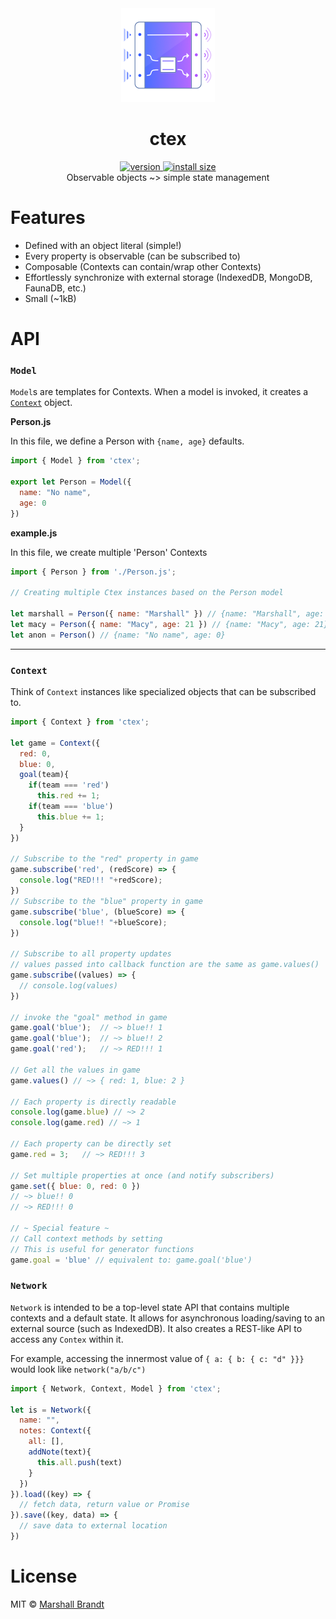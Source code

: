 <div align="center">
  <img src="https://github.com/marshallcb/ctex/raw/main/ctex.png" alt="ctex" width="150" />
</div>

<h1 align="center">ctex</h1>
<div align="center">
  <a href="https://npmjs.org/package/ctex">
    <img src="https://badgen.now.sh/npm/v/ctex" alt="version" />
  </a>
  <a href="https://bundlephobia.com/result?p=ctex">
    <img src="https://img.badgesize.io/MarshallCB/ctex/main/es.js?compression=brotli" alt="install size" />
  </a>
</div>

<div align="center">Observable objects ~> simple state management</div>

# Features
- Defined with an object literal (simple!)
- Every property is observable (can be subscribed to)
- Composable (Contexts can contain/wrap other Contexts)
- Effortlessly synchronize with external storage (IndexedDB, MongoDB, FaunaDB, etc.)
- Small (~1kB)

# API

### `Model`

`Model`s are templates for Contexts. When a model is invoked, it creates a [`Context`](#Context) object.

**Person.js**

In this file, we define a Person with `{name, age}` defaults.

```js
import { Model } from 'ctex';

export let Person = Model({
  name: "No name",
  age: 0
})
```

**example.js**

In this file, we create multiple 'Person' Contexts
```js
import { Person } from './Person.js';

// Creating multiple Ctex instances based on the Person model

let marshall = Person({ name: "Marshall" }) // {name: "Marshall", age: 0}
let macy = Person({ name: "Macy", age: 21 }) // {name: "Macy", age: 21}
let anon = Person() // {name: "No name", age: 0}
```

---

### `Context`

Think of `Context` instances like specialized objects that can be subscribed to.

```js
import { Context } from 'ctex';

let game = Context({
  red: 0,
  blue: 0,
  goal(team){
    if(team === 'red')
      this.red += 1;
    if(team === 'blue')
      this.blue += 1;
  }
})

// Subscribe to the "red" property in game
game.subscribe('red', (redScore) => {
  console.log("RED!!! "+redScore);
})
// Subscribe to the "blue" property in game
game.subscribe('blue', (blueScore) => {
  console.log("blue!! "+blueScore);
})

// Subscribe to all property updates
// values passed into callback function are the same as game.values()
game.subscribe((values) => {
  // console.log(values)
})

// invoke the "goal" method in game
game.goal('blue');  // ~> blue!! 1
game.goal('blue');  // ~> blue!! 2
game.goal('red');   // ~> RED!!! 1

// Get all the values in game
game.values() // ~> { red: 1, blue: 2 }

// Each property is directly readable
console.log(game.blue) // ~> 2
console.log(game.red) // ~> 1

// Each property can be directly set
game.red = 3;   // ~> RED!!! 3

// Set multiple properties at once (and notify subscribers)
game.set({ blue: 0, red: 0 })
// ~> blue!! 0
// ~> RED!!! 0

// ~ Special feature ~
// Call context methods by setting
// This is useful for generator functions
game.goal = 'blue' // equivalent to: game.goal('blue')


```

### `Network`

`Network` is intended to be a top-level state API that contains multiple contexts and a default state. It allows for asynchronous loading/saving to an external source (such as IndexedDB). It also creates a REST-like API to access any `Contex` within it.

For example, accessing the innermost value of `{ a: { b: { c: "d" }}}` would look like `network("a/b/c")`

```js
import { Network, Context, Model } from 'ctex';

let is = Network({
  name: "",
  notes: Context({
    all: [],
    addNote(text){
      this.all.push(text)
    }
  })
}).load((key) => {
  // fetch data, return value or Promise
}).save((key, data) => {
  // save data to external location
})
```

# License

MIT © [Marshall Brandt](https://m4r.sh)
